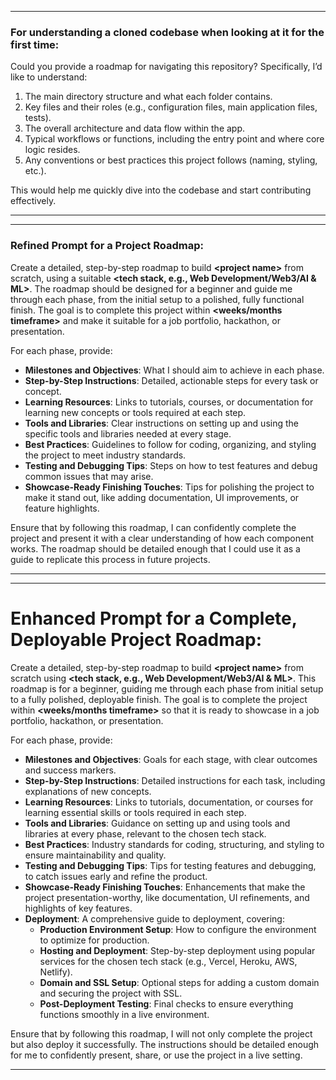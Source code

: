 
---

### **For understanding a cloned codebase when looking at it for the first time:**

Could you provide a roadmap for navigating this repository? Specifically, I’d like to understand:
1. The main directory structure and what each folder contains.
2. Key files and their roles (e.g., configuration files, main application files, tests).
3. The overall architecture and data flow within the app.
4. Typical workflows or functions, including the entry point and where core logic resides.
5. Any conventions or best practices this project follows (naming, styling, etc.).

This would help me quickly dive into the codebase and start contributing effectively.

---

---

### **Refined Prompt for a Project Roadmap:**

Create a detailed, step-by-step roadmap to build **\<project name\>** from scratch, using a suitable **\<tech stack, e.g., Web Development/Web3/AI & ML\>**. The roadmap should be designed for a beginner and guide me through each phase, from the initial setup to a polished, fully functional finish. The goal is to complete this project within **\<weeks/months timeframe\>** and make it suitable for a job portfolio, hackathon, or presentation.

For each phase, provide:
- **Milestones and Objectives**: What I should aim to achieve in each phase.
- **Step-by-Step Instructions**: Detailed, actionable steps for every task or concept.
- **Learning Resources**: Links to tutorials, courses, or documentation for learning new concepts or tools required at each step.
- **Tools and Libraries**: Clear instructions on setting up and using the specific tools and libraries needed at every stage.
- **Best Practices**: Guidelines to follow for coding, organizing, and styling the project to meet industry standards.
- **Testing and Debugging Tips**: Steps on how to test features and debug common issues that may arise.
- **Showcase-Ready Finishing Touches**: Tips for polishing the project to make it stand out, like adding documentation, UI improvements, or feature highlights.

Ensure that by following this roadmap, I can confidently complete the project and present it with a clear understanding of how each component works. The roadmap should be detailed enough that I could use it as a guide to replicate this process in future projects.

---

---

# **Enhanced Prompt for a Complete, Deployable Project Roadmap:**

 Create a detailed, step-by-step roadmap to build **\<project name\>** from scratch using **\<tech stack, e.g., Web Development/Web3/AI & ML\>**. This roadmap is for a beginner, guiding me through each phase from initial setup to a fully polished, deployable finish. The goal is to complete the project within **\<weeks/months timeframe\>** so that it is ready to showcase in a job portfolio, hackathon, or presentation.
  
 For each phase, provide:
 - **Milestones and Objectives**: Goals for each stage, with clear outcomes and success markers.
 - **Step-by-Step Instructions**: Detailed instructions for each task, including explanations of new concepts.
 - **Learning Resources**: Links to tutorials, documentation, or courses for learning essential skills or tools required in each step.
 - **Tools and Libraries**: Guidance on setting up and using tools and libraries at every phase, relevant to the chosen tech stack.
 - **Best Practices**: Industry standards for coding, structuring, and styling to ensure maintainability and quality.
 - **Testing and Debugging Tips**: Tips for testing features and debugging, to catch issues early and refine the product.
 - **Showcase-Ready Finishing Touches**: Enhancements that make the project presentation-worthy, like documentation, UI refinements, and highlights of key features.
 - **Deployment**: A comprehensive guide to deployment, covering:
     - **Production Environment Setup**: How to configure the environment to optimize for production.
     - **Hosting and Deployment**: Step-by-step deployment using popular services for the chosen tech stack (e.g., Vercel, Heroku, AWS, Netlify).
     - **Domain and SSL Setup**: Optional steps for adding a custom domain and securing the project with SSL.
     - **Post-Deployment Testing**: Final checks to ensure everything functions smoothly in a live environment.

 Ensure that by following this roadmap, I will not only complete the project but also deploy it successfully. The instructions should be detailed enough for me to confidently present, share, or use the project in a live setting.

---
